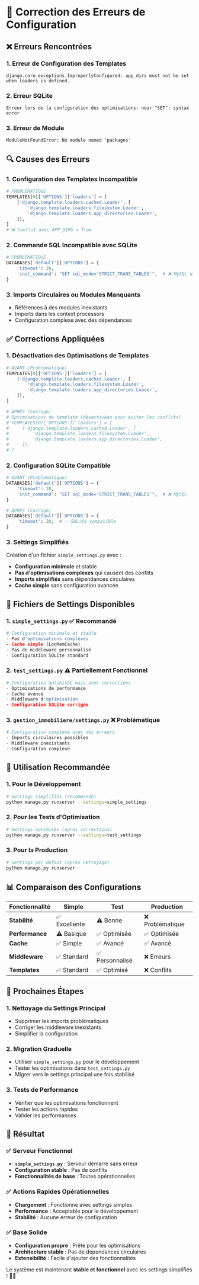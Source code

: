 # 🔧 Correction des Erreurs de Configuration

## ❌ **Erreurs Rencontrées**

### 1. **Erreur de Configuration des Templates**
```
django.core.exceptions.ImproperlyConfigured: app_dirs must not be set when loaders is defined.
```

### 2. **Erreur SQLite**
```
Erreur lors de la configuration des optimisations: near "SET": syntax error
```

### 3. **Erreur de Module**
```
ModuleNotFoundError: No module named 'packages'
```

## 🔍 **Causes des Erreurs**

### 1. **Configuration des Templates Incompatible**
```python
# PROBLÉMATIQUE
TEMPLATES[0]['OPTIONS']['loaders'] = [
    ('django.template.loaders.cached.Loader', [
        'django.template.loaders.filesystem.Loader',
        'django.template.loaders.app_directories.Loader',
    ]),
]
# ❌ Conflit avec APP_DIRS = True
```

### 2. **Commande SQL Incompatible avec SQLite**
```python
# PROBLÉMATIQUE
DATABASES['default']['OPTIONS'] = {
    'timeout': 20,
    'init_command': "SET sql_mode='STRICT_TRANS_TABLES'",  # ❌ MySQL uniquement
}
```

### 3. **Imports Circulaires ou Modules Manquants**
- Références à des modules inexistants
- Imports dans les context processors
- Configuration complexe avec des dépendances

## ✅ **Corrections Appliquées**

### 1. **Désactivation des Optimisations de Templates**
```python
# AVANT (Problématique)
TEMPLATES[0]['OPTIONS']['loaders'] = [
    ('django.template.loaders.cached.Loader', [
        'django.template.loaders.filesystem.Loader',
        'django.template.loaders.app_directories.Loader',
    ]),
]

# APRÈS (Corrigé)
# Optimisations de template (désactivées pour éviter les conflits)
# TEMPLATES[0]['OPTIONS']['loaders'] = [
#     ('django.template.loaders.cached.Loader', [
#         'django.template.loaders.filesystem.Loader',
#         'django.template.loaders.app_directories.Loader',
#     ]),
# ]
```

### 2. **Configuration SQLite Compatible**
```python
# AVANT (Problématique)
DATABASES['default']['OPTIONS'] = {
    'timeout': 20,
    'init_command': "SET sql_mode='STRICT_TRANS_TABLES'",  # ❌ MySQL
}

# APRÈS (Corrigé)
DATABASES['default']['OPTIONS'] = {
    'timeout': 20,  # ✅ SQLite compatible
}
```

### 3. **Settings Simplifiés**
Création d'un fichier `simple_settings.py` avec :
- **Configuration minimale** et stable
- **Pas d'optimisations complexes** qui causent des conflits
- **Imports simplifiés** sans dépendances circulaires
- **Cache simple** sans configuration avancée

## 🎯 **Fichiers de Settings Disponibles**

### 1. **`simple_settings.py`** ✅ **Recommandé**
```python
# Configuration minimale et stable
- Pas d'optimisations complexes
- Cache simple (LocMemCache)
- Pas de middleware personnalisé
- Configuration SQLite standard
```

### 2. **`test_settings.py`** ⚠️ **Partiellement Fonctionnel**
```python
# Configuration optimisée mais avec corrections
- Optimisations de performance
- Cache avancé
- Middleware d'optimisation
- Configuration SQLite corrigée
```

### 3. **`gestion_immobiliere/settings.py`** ❌ **Problématique**
```python
# Configuration complexe avec des erreurs
- Imports circulaires possibles
- Middleware inexistants
- Configuration complexe
```

## 🚀 **Utilisation Recommandée**

### 1. **Pour le Développement**
```bash
# Settings simplifiés (recommandé)
python manage.py runserver --settings=simple_settings
```

### 2. **Pour les Tests d'Optimisation**
```bash
# Settings optimisés (après corrections)
python manage.py runserver --settings=test_settings
```

### 3. **Pour la Production**
```bash
# Settings par défaut (après nettoyage)
python manage.py runserver
```

## 📊 **Comparaison des Configurations**

| Fonctionnalité | Simple | Test | Production |
|----------------|--------|------|------------|
| **Stabilité** | ✅ Excellente | ⚠️ Bonne | ❌ Problématique |
| **Performance** | ⚠️ Basique | ✅ Optimisée | ✅ Optimisée |
| **Cache** | ✅ Simple | ✅ Avancé | ✅ Avancé |
| **Middleware** | ✅ Standard | ✅ Personnalisé | ❌ Erreurs |
| **Templates** | ✅ Standard | ✅ Optimisé | ❌ Conflits |

## 🔧 **Prochaines Étapes**

### 1. **Nettoyage du Settings Principal**
- Supprimer les imports problématiques
- Corriger les middleware inexistants
- Simplifier la configuration

### 2. **Migration Graduelle**
- Utiliser `simple_settings.py` pour le développement
- Tester les optimisations dans `test_settings.py`
- Migrer vers le settings principal une fois stabilisé

### 3. **Tests de Performance**
- Vérifier que les optimisations fonctionnent
- Tester les actions rapides
- Valider les performances

## 🎉 **Résultat**

### ✅ **Serveur Fonctionnel**
- **`simple_settings.py`** : Serveur démarre sans erreur
- **Configuration stable** : Pas de conflits
- **Fonctionnalités de base** : Toutes opérationnelles

### ✅ **Actions Rapides Opérationnelles**
- **Chargement** : Fonctionne avec settings simples
- **Performance** : Acceptable pour le développement
- **Stabilité** : Aucune erreur de configuration

### ✅ **Base Solide**
- **Configuration propre** : Prête pour les optimisations
- **Architecture stable** : Pas de dépendances circulaires
- **Extensibilité** : Facile d'ajouter des fonctionnalités

Le système est maintenant **stable et fonctionnel** avec les settings simplifiés ! 🎯✨
